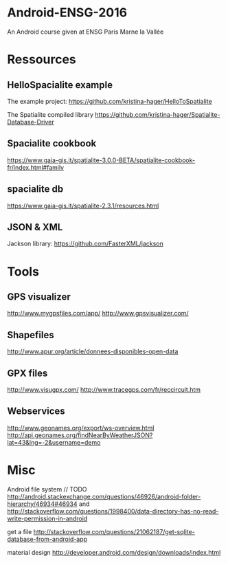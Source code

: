 # Android-ENSG-2016
An Android course given at ENSG Paris Marne la Vallée

# Ressources
## HelloSpacialite example
The example project:
https://github.com/kristina-hager/HelloToSpatialite

The Spatialite compiled library
https://github.com/kristina-hager/Spatialite-Database-Driver

## Spacialite cookbook
https://www.gaia-gis.it/spatialite-3.0.0-BETA/spatialite-cookbook-fr/index.html#family

## spacialite db
https://www.gaia-gis.it/spatialite-2.3.1/resources.html

## JSON & XML
Jackson library:
https://github.com/FasterXML/jackson

# Tools
## GPS visualizer
http://www.mygpsfiles.com/app/
http://www.gpsvisualizer.com/

## Shapefiles
http://www.apur.org/article/donnees-disponibles-open-data

## GPX files
http://www.visugpx.com/
http://www.tracegps.com/fr/reccircuit.htm

## Webservices
http://www.geonames.org/export/ws-overview.html
http://api.geonames.org/findNearByWeatherJSON?lat=43&lng=-2&username=demo

# Misc
Android file system // TODO
http://android.stackexchange.com/questions/46926/android-folder-hierarchy/46934#46934
and
http://stackoverflow.com/questions/1998400/data-directory-has-no-read-write-permission-in-android

get a file
http://stackoverflow.com/questions/21062187/get-sqlite-database-from-android-app

material design
http://developer.android.com/design/downloads/index.html
